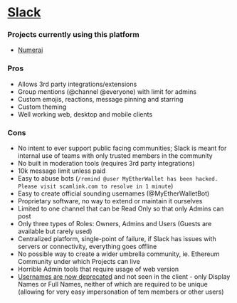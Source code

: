 # [Slack](https://slack.com/)

### Projects currently using this platform

- [Numerai](https://numer.ai/)

### Pros
- Allows 3rd party integrations/extensions
- Group mentions (@channel @everyone) with limit for admins
- Custom emojis, reactions, message pinning and starring
- Custom theming
- Well working web, desktop and mobile clients

### Cons
- No intent to ever support public facing communities; Slack is meant for internal use of teams with only trusted members in the community
- No built in moderation tools (requires 3rd party integrations)
- 10k message limit unless paid
- Easy to abuse bots (`/remind @user MyEtherWallet has been hacked. Please visit scamlink.com to resolve in 1 minute`)
- Easy to create official sounding usernames (@MyEtherWalletBot)
- Proprietary software, no way to extend or maintain it ourselves
- Limited to one channel that can be Read Only so that only Admins can post
- Only three types of Roles: Owners, Admins and Users (Guests are available but rarely used)
- Centralized platform, single-point of failure, if Slack has issues with servers or connectivity, everything goes offline
- No possible way to create a wider umbrella community, ie. Ethereum Community under which Projects can live
- Horrible Admin tools that require usage of web version
- [Usernames are now deprecated](https://api.slack.com/changelog/2017-09-the-one-about-usernames) and not seen in the client - only Display Names or Full Names, neither of which are required to be unique (allowing for very easy impersonation of tem members or other users)
